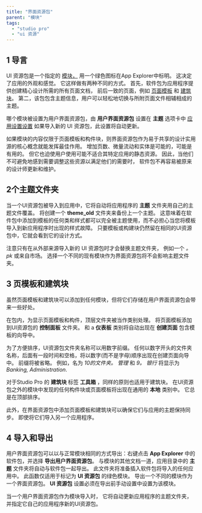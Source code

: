 ```yaml
---
title: "界面资源包"
parent: "模块"
tags:
  - "studio pro"
  - "ui 资源"
---
```


## 1 导言

UI 资源包是一个指定的 [模块，](modules) 用一个绿色图标在App Explorer中标明。 这决定了应用的外观和感觉。 它这样做有两种不同的方式。 首先，软件包为应用程序提供创建精心设计所需的所有页面文档， 前后一致的页面，例如 [页面模板](page-templates) 和 [建筑块](building-block)。 第二，该包包含主题信息，用户可以轻松地切换与所附页面文件相辅相成的主题。

哪个模块被设置为用户界面资源包，由 **用户界面资源包** 设置在 **主题** 选项卡中 [应用设置设置](project-settings) 如果导入新的 UI 资源包，此设置将自动更新。

如果模块的内容仅限于页面模板和构件块，则界面资源包作为易于共享的设计实用源的核心概念就能发挥最佳作用。 增加页数、微量流动和实体是可能的，可能是有用的。 但它也迫使用户使用可能不适合其特定应用的静态资源。 因此，当他们不可避免地感到需要调整这些资源以满足他们的需要时， 软件包不再容易被原来的设计师更新和维护。

## 2个主题文件夹

当一个UI资源包被导入到应用中，它将自动将应用程序的 **主题** 文件夹用自己的主题文件覆盖。 将创建一个 **theme_old** 文件夹来备份上一个主题。 这意味着在软件包中添加到模板的任何类和样式都可以完全被主题使用，而不必担心当您将模板导入到新应用程序时出现的样式故障。 只要模板或构建块仍然留在相同的UI资源包中，它就会看到它的设计方式。

注意只有在从外部来源导入新的 UI 资源包时才会替换主题文件夹， 例如一个 *。 pk* 或来自市场。 选择一个不同的现有模块作为界面资源包将不会影响主题文件夹。

## 3 页模板和建筑块

虽然页面模板和建筑块可以添加到任何模块，但将它们存储在用户界面资源包会带来一些好处。

在包内，为显示页面模板和构件，顶层文件夹被当作类别处理。 将页面模板添加到UI资源包的 **控制面板** 文件夹。 和 a **仪表板** 类别将自动出现在 **创建页面** 包含模板的向导中。

为了方便排序，UI资源包文件夹名称可以用数字前缀。 任何以数字开头的文件夹名称，后面有一段时间和空格，将以数字(而不是字母)顺序出现在创建页面向导中。 前缀将被省略。 例如，名为 *10的文件夹。 管理* 和 *9。 银行* 将显示为 *Banking, Administration*.

对于Studio Pro 的 **建筑块** 标签 **工具箱** ，同样的原则也适用于建筑块。 在UI资源包之外的模块中发现的任何构件块或页面模板将出现在通用的 **本地** 类别中。 它总是在顶部排序。

此外，在界面资源包中添加页面模板和建筑块可以确保它们与应用的主题保持同步。 即使将它们导入另一个应用程序。

## 4 导入和导出

用户界面资源包可以以与正常模块相同的方式导出：右键点击 **App Explorer** 中的软件包，并选择 **导出用户界面资源包**。 与模块的其他文档一道，应用目录中的 **主题** 文件夹将自动与软件包一起导出。 此文件夹将准备插入软件包将导入的任何应用中。 此函数仅适用于标记为 **UI 资源包** 的绿色模块。 导出一个不同的模块作为一个界面资源包。 **UI 资源包** 设置必须在导出前手动设置中设置为该模块。

当一个用户界面资源包作为模块导入时， 它将自动更新应用程序的主题文件夹，并指定它自己的应用程序新的UI资源包。

